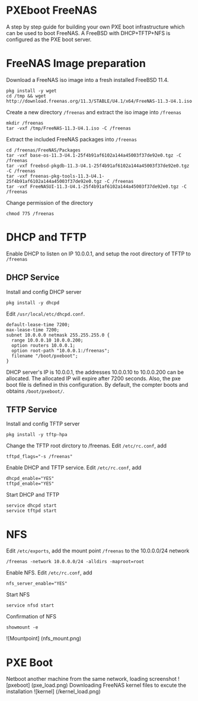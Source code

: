 # PXEboot FreeNAS
A step by step guide for building your own PXE boot infrastructure which can be used to boot FreeNAS.
A FreeBSD with DHCP+TFTP+NFS is configured as the PXE boot server.

# FreeNAS Image preparation
Download a FreeNAS iso image into a fresh installed FreeBSD 11.4.
```
pkg install -y wget
cd /tmp && wget http://download.freenas.org/11.3/STABLE/U4.1/x64/FreeNAS-11.3-U4.1.iso
```
Create a new directory `/freenas` and extract the iso image into `/freenas`
```
mkdir /freenas
tar -vxf /tmp/FreeNAS-11.3-U4.1.iso -C /freenas
```
Extract the included FreeNAS packages into `/freenas`
```
cd /freenas/FreeNAS/Packages
tar -vxf base-os-11.3-U4.1-25f4b91af6102a144a45003f37de92e0.tgz -C /freenas
tar -vxf freebsd-pkgdb-11.3-U4.1-25f4b91af6102a144a45003f37de92e0.tgz -C /freenas
tar -vxf freenas-pkg-tools-11.3-U4.1-25f4b91af6102a144a45003f37de92e0.tgz -C /freenas
tar -vxf FreeNASUI-11.3-U4.1-25f4b91af6102a144a45003f37de92e0.tgz -C /freenas
```
Change permission of the directory
```
chmod 775 /freenas
```
# DHCP and TFTP
Enable DHCP to listen on IP 10.0.0.1, and setup the root directory of TFTP to `/freenas`
## DHCP Service
Install and config DHCP server
```
pkg install -y dhcpd
```
Edit `/usr/local/etc/dhcpd.conf`. 
```
default-lease-time 7200;
max-lease-time 7200;
subnet 10.0.0.0 netmask 255.255.255.0 {
  range 10.0.0.10 10.0.0.200;
  option routers 10.0.0.1;
  option root-path "10.0.0.1:/freenas";
  filename "/boot/pxeboot";
}
```
DHCP server's IP is 10.0.0.1, the addresses 10.0.0.10 to 10.0.0.200 can be allocated. The allocated IP will expire after 7200 seconds. Also, the pxe boot file is defined in this configuration. By default, the compter boots and obtains `/boot/pxeboot/`.
## TFTP Service
Install and config TFTP server
```
pkg install -y tftp-hpa
```
Change the TFTP root dirctory to /freenas. Edit `/etc/rc.conf`, add
```
tftpd_flags="-s /freenas"
```
Enable DHCP and TFTP service. Edit `/etc/rc.conf`, add
```
dhcpd_enable="YES"
tftpd_enable="YES"
```
Start DHCP and TFTP
```
service dhcpd start
service tftpd start
```
# NFS
Edit `/etc/exports`, add the mount point `/freenas` to the 10.0.0.0/24 network
```
/freenas -network 10.0.0.0/24 -alldirs -maproot=root
```
Enable NFS. Edit `/etc/rc.conf`, add
```
nfs_server_enable="YES"
```
Start NFS
```
service nfsd start
```
Confirmation of NFS
```
showmount -e
```
![Mountpoint]
(nfs_mount.png)
# PXE Boot
Netboot another machine from the same network, loading screenshot
![pxeboot]
(pxe_load.png)
Downloading FreeNAS kernel files to excute the installation
![kernel]
(/kernel_load.png)
